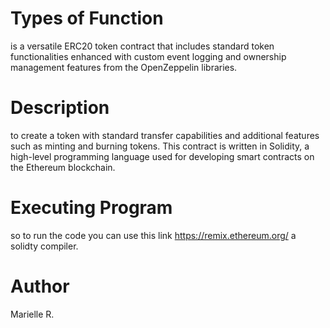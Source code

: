 # Types of Function
is a versatile ERC20 token contract that includes standard token functionalities enhanced with custom event logging and ownership management features from the OpenZeppelin libraries. 
# Description
to create a token with standard transfer capabilities and additional features such as minting and burning tokens. This contract is written in Solidity, a high-level programming language used for developing smart contracts on the Ethereum blockchain. 
# Executing Program
so to run the code you can use this link https://remix.ethereum.org/ a solidty compiler.
# Author
Marielle R.
